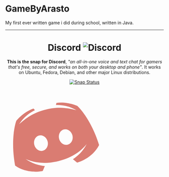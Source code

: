 # GameByArasto

My first ever written game i did during school,
written in Java.

<hr>
<h1 align="center">
    Discord
  <img src="https://discordapp.com/assets/2c21aeda16de354ba5334551a883b481.png" alt="Discord">
  <br />
</h1>

<p align="center"><b>This is the snap for Discord</b>, <i>"an all-in-one voice
and text chat for gamers that's free, secure, and works on both your desktop
and phone"</i>. It works on Ubuntu, Fedora, Debian, and other major Linux
distributions.</p>
<p align="center">
<a href="https://build.snapcraft.io/user/snapcrafters/discord"><img src="https://build.snapcraft.io/badge/snapcrafters/discord.svg" alt="Snap Status"></a>
</p>








<svg width="300" height="300" xmlns="http://www.w3.org/2000/svg" xmlns:xlink="http://www.w3.org/1999/xlink" class="discord-logo-container" viewBox="0 0 48 48">
  <defs>
    <g>
      <path id="discord-logo" d="m40,12c0,0 -4.585,-3.588 -10,-4l-0.488,0.976c4.896,1.198 7.142,2.915 9.488,5.024c-4.045,-2.065 -8.039,-4 -15,-4s-10.955,1.935 -15,4c2.346,-2.109 5.018,-4.015 9.488,-5.024l-0.488,-0.976c-5.681,0.537 -10,4 -10,4s-5.121,7.425 -6,22c5.162,5.953 13,6 13,6l1.639,-2.185c-2.782,-0.967 -5.924,-2.694 -8.639,-5.815c3.238,2.45 8.125,5 16,5s12.762,-2.55 16,-5c-2.715,3.121 -5.857,4.848 -8.639,5.815l1.639,2.185c0,0 7.838,-0.047 13,-6c-0.879,-14.575 -6,-22 -6,-22zm-22.5,18c-1.933,0 -3.5,-1.791 -3.5,-4c0,-2.209 1.567,-4 3.5,-4s3.5,1.791 3.5,4c0,2.209 -1.567,4 -3.5,4zm13,0c-1.933,0 -3.5,-1.791 -3.5,-4c0,-2.209 1.567,-4 3.5,-4s3.5,1.791 3.5,4c0,2.209 -1.567,4 -3.5,4z"
      />
    </g>
  </defs>
  <g class="discord-logo">
    <use class="discord-original" href="#discord-logo">
    </use>
    <animateTransform attributeName="transform" type="rotate" values="0 24 24;-18 24 24;16.8 24 24;-11.4 24 24;8.7 24 24;-7.5 24 24;6 24 24;-4.8 24 24;3.79 24 24;-3.12 24 24;2.52 24 24;-2.01 24 24;1.56 24 24;-1.2 24 24;0.96 24 24;-0.75 24 24;0.6 24 24;-0.48 24 24;0.384 24 24;0 24 24;0 24 24;0 24 24;0 24 24;0 24 24;0 24 24"
    begin="0s" dur="2s" fill="freeze" repeatCount="indefinite" />
  </g>
  <animate fill="freeze" dur="4000ms" begin="0s" values="#DA7272;#DABF72;#A6DA72;#72DA8C;#72DADA;#728CDA;#A672DA;#DA72C0;#DA7272" calMode="linear" attributeName="fill" repeatCount="indefinite" />
</svg>

